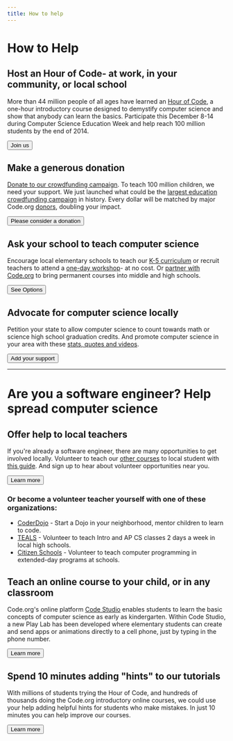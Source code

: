 ```yaml
---
title: How to help
---
```


# How to Help
## Host an Hour of Code- at work, in your community, or local school
More than 44 million people of all ages have learned an [Hour of Code](http://hourofcode.com), a one-hour introductory course designed to demystify computer science and show that anybody can learn the basics.  Participate this December 8-14 during Computer Science Education Week and help reach 100 million students by the end of 2014. 

[<button>Join us</button>](http://hourofcode.com)

## Make a generous donation
[Donate to our crowdfunding campaign](/donate). To teach 100 million children, we need your support. We just launched what could be the [largest education crowdfunding campaign](/donate) in history. Every dollar will be matched by major Code.org [donors](/about/donors), doubling your impact. 


[<button>Please consider a donation</button>](/donate)

## Ask your school to teach computer science
Encourage local elementary schools to teach our [K-5 curriculum](/k5) or recruit teachers to attend a [one-day workshop](/professional-development-workshops)- at no cost. Or [partner with Code.org](/educate/districts) to bring permanent courses into middle and high schools.
 
[<button>See Options</button>](/educate)

## Advocate for computer science locally
Petition your state to allow computer science to count towards math or science high school graduation credits. And promote computer science in your area with these [stats, quotes and videos](/promote).

[<button>Add your support</button>](/promote)

---
<a name="engineer"></a>
# Are you a software engineer? Help spread computer science

## Offer help to local teachers
If you're already a software engineer, there are many opportunities to get involved locally. Volunteer to teach our [other courses](http://studio.code.org) to local student with [this guide](/educate/volunteer). And sign up to hear about volunteer opportunities near you.

[<button>Learn more</button>](/volunteer/engineer)

### Or become a volunteer teacher yourself with one of these organizations:

- [CoderDojo](http://www.coderdojo.com) - Start a Dojo in your neighborhood, mentor children to learn to code.
- [TEALS](http://www.tealsk12.org) - Volunteer to teach Intro and AP CS classes 2 days a week in local high schools.
- [Citizen Schools](http://www.citizenschools.org/curriculum-category/science-technology/) - Volunteer to teach computer programming in extended-day programs at schools.


## Teach an online course to your child, or in any classroom
Code.org's online platform [Code Studio](studio.code.org) enables students to learn the basic concepts of computer science as early as kindergarten. Within Code Studio, a new Play Lab has been developed where elementary students can create and send apps or animations directly to a cell phone, just by typing in the phone number. 

[<button>Learn more</button>](http://studio.code.org)

## Spend 10 minutes adding "hints" to our tutorials
With millions of students trying the Hour of Code, and hundreds of thousands doing the Code.org introductory online courses, we could use your help adding helpful hints for students who make mistakes. In just 10 minutes you can help improve our courses.

[<button>Learn more</button>](/hints)

